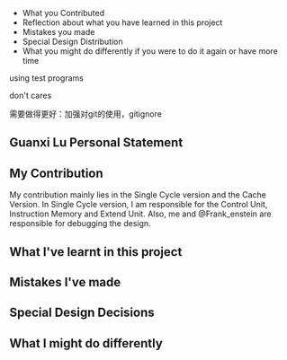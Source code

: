 - What you Contributed 
- Reflection about what you have learned in this project
- Mistakes you made
- Special Design Distribution
- What you might do differently if you were to do it again or have more time


using test programs

don't cares

需要做得更好：加强对git的使用，gitignore

## Guanxi Lu Personal Statement

## My Contribution
My contribution mainly lies in the Single Cycle version and the Cache Version. In Single Cycle version, I am responsible for the Control Unit, Instruction Memory and Extend Unit. Also, me and @Frank_enstein are responsible for debugging the design. 

## What I've learnt in this project

## Mistakes I've made

## Special Design Decisions

## What I might do differently